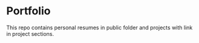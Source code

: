 # Portfolio
This repo contains personal resumes in public folder and projects with link in project sections.